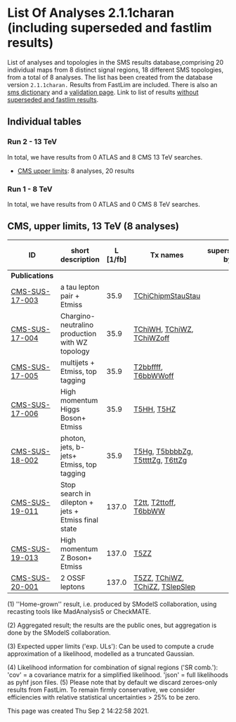 # List Of Analyses 2.1.1charan (including superseded and fastlim results)
List of analyses and topologies in the SMS results database,comprising 20 individual maps from 8 distinct signal regions, 18 different SMS topologies, from a total of 8 analyses.
The list has been created from the database version `2.1.1charan.`
Results from FastLim are included. There is also an  [sms dictionary](SmsDictionary211charan) and a [validation page](Validation211charan).
Link to list of results [without superseded and fastlim results](ListOfAnalyses211charan).

## Individual tables

### Run 2 - 13 TeV
In total, we have results from 0 ATLAS and 8 CMS 13 TeV searches.
 * [CMS upper limits](#CMSupperlimits13): 8  analyses, 20 results

### Run 1 - 8 TeV
In total, we have results from 0 ATLAS and 0 CMS 8 TeV searches.

<a name="CMSupperlimits13"></a>
## CMS, upper limits, 13 TeV (8 analyses)

| **ID** | **short description** | **L [1/fb]** | **Tx names** | **superseded by** | **exp. ULs [(3)](#A3)** |
|--------|-----------------------|--------------|--------------|-------------------|-------------------------|
| **Publications** | | | | | |
| [CMS-SUS-17-003](https://cms-results.web.cern.ch/cms-results/public-results/publications/SUS-17-003/)<a name="CMS-SUS-17-003"></a> | a tau lepton pair + Etmiss | 35.9 | [TChiChipmStauStau](SmsDictionary211charan+superseded#TChiChipmStauStau) | |  |
| [CMS-SUS-17-004](http://cms-results.web.cern.ch/cms-results/public-results/publications/SUS-17-004/index.html)<a name="CMS-SUS-17-004"></a> | Chargino-neutralino production with WZ topology | 35.9 | [TChiWH](SmsDictionary211charan+superseded#TChiWH), [TChiWZ](SmsDictionary211charan+superseded#TChiWZ), [TChiWZoff](SmsDictionary211charan+superseded#TChiWZoff) | |  |
| [CMS-SUS-17-005](https://cms-results.web.cern.ch/cms-results/public-results/publications/SUS-17-005/)<a name="CMS-SUS-17-005"></a> | multijets + Etmiss, top tagging | 35.9 | [T2bbffff](SmsDictionary211charan+superseded#T2bbffff), [T6bbWWoff](SmsDictionary211charan+superseded#T6bbWWoff) | | &#10004; |
| [CMS-SUS-17-006](https://cms-results.web.cern.ch/cms-results/public-results/publications/SUS-17-006/)<a name="CMS-SUS-17-006"></a> | High momentum Higgs Boson+ Etmiss | 35.9 | [T5HH](SmsDictionary211charan+superseded#T5HH), [T5HZ](SmsDictionary211charan+superseded#T5HZ) | | &#10004; |
| [CMS-SUS-18-002](https://cms-results.web.cern.ch/cms-results/public-results/publications/SUS-18-002/)<a name="CMS-SUS-18-002"></a> | photon, jets, b-jets+ Etmiss, top tagging | 35.9 | [T5Hg](SmsDictionary211charan+superseded#T5Hg), [T5bbbbZg](SmsDictionary211charan+superseded#T5bbbbZg), [T5ttttZg](SmsDictionary211charan+superseded#T5ttttZg), [T6ttZg](SmsDictionary211charan+superseded#T6ttZg) | | &#10004; |
| [CMS-SUS-19-011](http://cms-results.web.cern.ch/cms-results/public-results/publications/SUS-19-011/index.html)<a name="CMS-SUS-19-011"></a> | Stop search in dilepton + jets + Etmiss final state | 137.0 | [T2tt](SmsDictionary211charan+superseded#T2tt), [T2ttoff](SmsDictionary211charan+superseded#T2ttoff), [T6bbWW](SmsDictionary211charan+superseded#T6bbWW) | | &#10004; |
| [CMS-SUS-19-013](http://cms-results.web.cern.ch/cms-results/public-results/publications/SUS-19-013/index.html)<a name="CMS-SUS-19-013"></a> | High momentum Z Boson+ Etmiss | 137.0 | [T5ZZ](SmsDictionary211charan+superseded#T5ZZ) | | &#10004; |
| [CMS-SUS-20-001](http://cms-results.web.cern.ch/cms-results/public-results/publications/SUS-20-001/index.html)<a name="CMS-SUS-20-001"></a> | 2 OSSF leptons | 137.0 | [T5ZZ](SmsDictionary211charan+superseded#T5ZZ), [TChiWZ](SmsDictionary211charan+superseded#TChiWZ), [TChiZZ](SmsDictionary211charan+superseded#TChiZZ), [TSlepSlep](SmsDictionary211charan+superseded#TSlepSlep) | | &#10004; |


<a name='A1'>(1)</a> ''Home-grown'' result, i.e. produced by SModelS collaboration, using recasting tools like MadAnalysis5 or CheckMATE.

<a name='A2'>(2)</a> Aggregated result; the results are the public ones, but aggregation is done by the SModelS collaboration.

<a name='A3'>(3)</a> Expected upper limits ('exp. ULs'): Can be used to compute a crude approximation of a likelihood, modelled as a truncated Gaussian.

<a name='A4'>(4)</a> Likelihood information for combination of signal regions ('SR comb.'): 'cov' = a covariance matrix for a simplified likelihood. 'json' = full likelihoods as pyhf json files.
<a name='A5'>(5)</a> Please note that by default we discard zeroes-only results from FastLim. To remain firmly conservative, we consider efficiencies with relative statistical uncertainties > 25% to be zero.


This page was created Thu Sep  2 14:22:58 2021.
